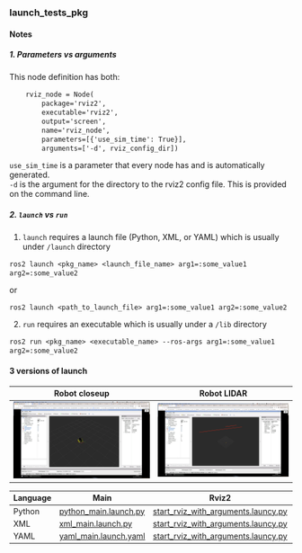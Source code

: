 ### launch_tests_pkg

#### Notes

##### 1. Parameters vs arguments

This node definition has both:
```
    rviz_node = Node(
        package='rviz2',
        executable='rviz2',
        output='screen',
        name='rviz_node',
        parameters=[{'use_sim_time': True}],
        arguments=['-d', rviz_config_dir])
```  
`use_sim_time` is a parameter that every node has and is automatically generated.  
`-d` is the argument for the directory to the rviz2 config file. This is provided on the command line.    

##### 2. `launch` vs `run`

1. `launch` requires a launch file (Python, XML, or YAML) which is usually under `/launch` directory
```
ros2 launch <pkg_name> <launch_file_name> arg1=:some_value1 arg2=:some_value2
```
or
```
ros2 launch <path_to_launch_file> arg1=:some_value1 arg2=:some_value2
```

2. `run` requires an executable which is usually under a `/lib` directory
```
ros2 run <pkg_name> <executable_name> --ros-args arg1=:some_value1 arg2=:some_value2
```

#### 3 versions of launch

| Robot closeup | Robot LIDAR |
| --- | --- |
| ![Robot closeup](assets/robot_closeup.png) | ![Robot LIDAR](assets/robot_laser.png) |  
  
| Language | Main | Rviz2 | Move robot | Exe source |
| --- | --- | --- | --- | --- |
| Python | [python_main.launch.py](launch/python_main.launch.py) | [start_rviz_with_arguments.launcy.py](launch/start_rviz_with_arguments.launcy.py) | [move_with_arguments.launch.py](launch/move_with_arguments.launch.py) | [move_robot_with_arguments.cpp](src/move_robot_with_arguments.cpp) |
| XML | [xml_main.launch.py](launch/xml_main.launch.py) | [start_rviz_with_arguments.launcy.py](launch/start_rviz_with_arguments.launcy.py) | [move_with_arguments.launch.xml](launch/move_with_arguments.launch.xml) | [move_robot_with_params.cpp](src/move_robot_with_params.cpp) |
| YAML | [yaml_main.launch.yaml](launch/yaml_main.launch.yaml) | [start_rviz_with_arguments.launcy.py](launch/start_rviz_with_arguments.launcy.py) | [move_with_arguments.launch.yaml](launch/move_with_arguments.launch.yaml) | [move_robot_with_params.cpp](src/move_robot_with_params.cpp) |
